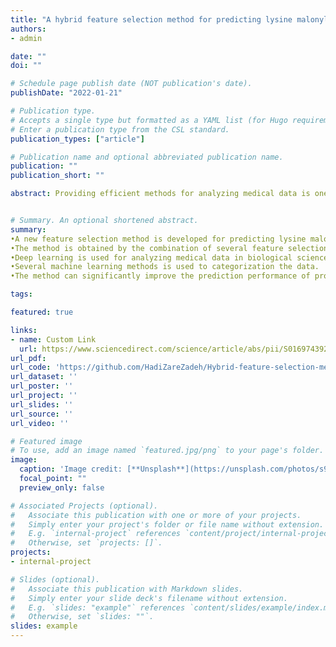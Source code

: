 ```yaml
---
title: "A hybrid feature selection method for predicting lysine malonylation sites in proteins via machine learning"
authors:
- admin

date: ""
doi: ""

# Schedule page publish date (NOT publication's date).
publishDate: "2022-01-21"

# Publication type.
# Accepts a single type but formatted as a YAML list (for Hugo requirements).
# Enter a publication type from the CSL standard.
publication_types: ["article"]

# Publication name and optional abbreviated publication name.
publication: ""
publication_short: ""

abstract: Providing efficient methods for analyzing medical data is one of the important needs of modern biological sciences. For this, in this paper, a new feature selection method is introduced using the combination of several feature selection methods. At first, the algorithms of EAAC, EGAAC, PKa, TF-IDF, TF-CRF, and PSSM are expressed, which are among the well-known methods for feature extraction, and then three proposed models are provided that are the combinations of these algorithms. The proposed method has been implemented on three lysine malonylation datasets of M. musculus, H. sapiens, and E. coli, and also several machine learning methods have been used to categorization the data. Finally, to show the efficiency of the proposed method, some important parameters have been calculated and compared with other feature extraction methods. Furthermore, the results have been compared with several well-known articles and the results have been reported tabularly and graphically.


# Summary. An optional shortened abstract.
summary: 
•A new feature selection method is developed for predicting lysine malonylation sites in proteins
•The method is obtained by the combination of several feature selection methods.
•Deep learning is used for analyzing medical data in biological sciences.
•Several machine learning methods is used to categorization the data.
•The method can significantly improve the prediction performance of protein malonylation sites.

tags:

featured: true

links:
- name: Custom Link
  url: https://www.sciencedirect.com/science/article/abs/pii/S0169743922000077?via%3Dihub
url_pdf: 
url_code: 'https://github.com/HadiZareZadeh/Hybrid-feature-selection-method-for-predicting-lysine-malonylation-sites-in-proteins'
url_dataset: ''
url_poster: ''
url_project: ''
url_slides: ''
url_source: ''
url_video: ''

# Featured image
# To use, add an image named `featured.jpg/png` to your page's folder. 
image:
  caption: 'Image credit: [**Unsplash**](https://unsplash.com/photos/s9CC2SKySJM)'
  focal_point: ""
  preview_only: false

# Associated Projects (optional).
#   Associate this publication with one or more of your projects.
#   Simply enter your project's folder or file name without extension.
#   E.g. `internal-project` references `content/project/internal-project/index.md`.
#   Otherwise, set `projects: []`.
projects:
- internal-project

# Slides (optional).
#   Associate this publication with Markdown slides.
#   Simply enter your slide deck's filename without extension.
#   E.g. `slides: "example"` references `content/slides/example/index.md`.
#   Otherwise, set `slides: ""`.
slides: example
---
```

